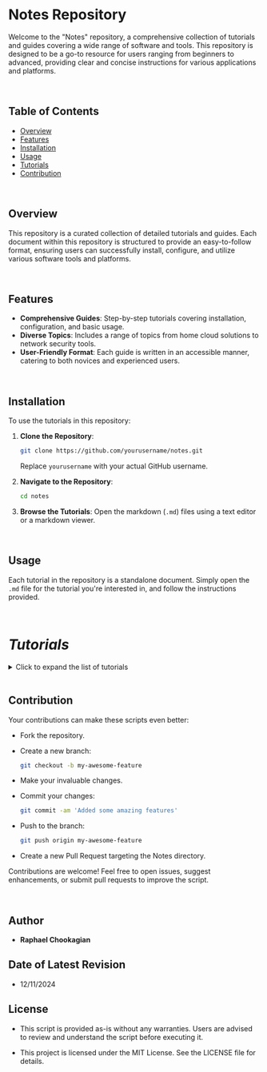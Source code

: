 # Notes Repository

Welcome to the "Notes" repository, a comprehensive collection of tutorials and guides covering a wide range of software and tools. This repository is designed to be a go-to resource for users ranging from beginners to advanced, providing clear and concise instructions for various applications and platforms.

<br>

## Table of Contents

- [Overview](#overview)
- [Features](#features)
- [Installation](#installation)
- [Usage](#usage)
- [Tutorials](#tutorials)
- [Contribution](#contribution)

<br>

## Overview

This repository is a curated collection of detailed tutorials and guides. Each document within this repository is structured to provide an easy-to-follow format, ensuring users can successfully install, configure, and utilize various software tools and platforms.

<br>

## Features

- **Comprehensive Guides**: Step-by-step tutorials covering installation, configuration, and basic usage.
- **Diverse Topics**: Includes a range of topics from home cloud solutions to network security tools.
- **User-Friendly Format**: Each guide is written in an accessible manner, catering to both novices and experienced users.

<br>

## Installation

To use the tutorials in this repository:

1. **Clone the Repository**:

   ```bash
   git clone https://github.com/yourusername/notes.git
   ```

   Replace `yourusername` with your actual GitHub username.

2. **Navigate to the Repository**:

   ```bash
   cd notes
   ```

3. **Browse the Tutorials**:
   Open the markdown (`.md`) files using a text editor or a markdown viewer.

<br>

## Usage

Each tutorial in the repository is a standalone document. Simply open the `.md` file for the tutorial you're interested in, and follow the instructions provided.

<br>

# ***Tutorials***

<details>

<summary>Click to expand the list of tutorials</summary>

<br>

## Cloud Computing

- [AWS Cloud Services Tutorial](./Tutorials/AWS.md): Tutorial covering AWS Cloud Services.
- [AWS CloudWatchers Tutorial](./Tutorials/AWS_Cloudwatch.md): Tutorial covering AWS CloudWatch.
- [AWS GaurdDuty Tutorial](./Tutorials/AWS_GaurdDuty.md): Tutorial covering AWS GaurdDuty.
- [Cloud Networks Tutorial](./Tutorials/Clouds.md): Explore cloud computing fundamentals and learn about various cloud platforms and services.
- [Cloud Security Tutorial](./Tutorials/Cloud_Security): Discover essential cloud security principles and frameworks.
- [OpenStack Tutorial](./Tutorials/OpenStack): Learn how to deploy, configure, and manage OpenStack for creating and managing private and public clouds.
- [VPC Tutorial](./Tutorials/VPC.md): Understand Virtual Private Clouds and their applications in modern networking.

<br>

## DevOps & Automation

- [Ansible Tutorial](./Tutorials/Ansible.md): Learn how to automate IT tasks using Ansible.
- [API Development Tutorial](./Tutorials/APIs.md): Learn the basics of creating and managing APIs.
- [Automation Tutorial](./Tutorials/Automation.md): Dive into automation techniques for IT and software development.
- [CICD Tutorial](./Tutorials/CICD.md): Learn the principles and practices of Continuous Integration and Continuous Deployment (CI/CD) to streamline software development and delivery.
- [Chef Tutorial](./Tutorials/Chef.md): Manage system configuration and automate deployments with Chef’s infrastructure as code framework.
- [DevOps Tutorial](./Tutorials/DevOps.md): Delve into DevOps practices to enhance collaboration, automate workflows, and optimize software delivery.
- [Grafana Tutorial](./Tutorials/Grafana.md): Set up Grafana for data visualization and monitoring.
- [Puppet Tutorial](./Tutorials/Puppet.md): Understand configuration management with Puppet.
- [Terraform Tutorial](./Tutorials/Terraform.md): Manage infrastructure as code with Terraform.

<br>

## Containers

- [CasaOS Tutorial](./Tutorials/CasaOS.md): Set up and use CasaOS for managing smart home devices and services seamlessly.
- [Containers Tutorial](./Tutorials/Dokube.md): Explore containerization with Docker and Kubernetes.
- [Docker Tutorial](./Tutorials/Docker.md): Get started with Docker containers for application deployment.
- [Docker Installation Tutorial](./Tutorials/Docker_Install.md): Learn how to install Docker on different platforms.
- [Docker Backup Tutorial](./Tutorials/Docker_Backup.md): Learn to back up Docker containers and configurations.
- [Docker Restore Tutorial](./Tutorials/Docker_Restore.md): Guide to restoring Docker images, volumes, and configurations.
- [Kubernetes Tutorial](./Tutorials/Kubernetes.md): An introduction to managing containerized applications with Kubernetes.
- [NextCloud Tutorial](./Tutorials/NextCloud.md): Set up and use NextCloud for secure file storage and collaboration.
- [Portainer Tutorial](./Tutorials/Portainer.md): Manage Docker environments easily with Portainer.

## Virtualization

- [ISO files](./Tutorials/ISOs.md): How to configure virtual machines with ISO files.
- [Proxmox Tutorial](./Tutorials/Proxmox.md): Set up and manage virtualization environments with Proxmox.
- [VirtualBox Tutorial](./Tutorials/VirtualBox.md): Learn how to use VirtualBox for virtual machine management.
- [VirtualBox Troubleshooting Guide](./Tutorials/VirtualBox_Troubleshooting.md): Solve common issues encountered in VirtualBox environments.

<br>

## Database and File Management

### Databases

- [MongoDB Tutorial](./Tutorials/MongoDB.md): Tutorial for MongoDB management.
- [MySQL Tutorial](./Tutorials/MySQL.md): Learn to manage relational databases with MySQL.
- [NoSQL Tutorial](./Tutorials/NoSQL.md): Dive into the world of NoSQL databases and their applications.
- [PostgreSQL Tutorial](./Tutorials/PostgreSQL.md): Dive into advanced database management with PostgreSQL.

### File Management

- [Disk Image Backup Tutorial](./Tutorials/Disk_Image_Backup.md): Guide to creating and restoring disk images for backup.
- [SambaShare Tutorial](./Tutorials/SambaShare.md): Set up shared directories using Samba on Linux systems.
- [ZIP & Compression Files Tutorial](./Tutorials/Zipfiles.md): Learn to manage compressed files in various formats.
- [rSync Tutorial](./Tutorials/rSync.md): Automate file backups and synchronization with rSync.
- [Veeam Tutorial](./Tutorials/Veeam.md): Master system imaging, backup, and recovery with Veeam.

<br>

## Development and Programming

### Programming Languages & Scripting

- [Arduino Tutorial](./Tutorials/Arduino.md): Learn to code with Arduino.
- [Bash Tutorial](./Tutorials/Bash.md): Automate tasks and manage system operations efficiently with Bash scripting fundamentals.
- [JavaScript Tutorial](./Tutorials/Javascript.md): Learn JavaScript basics and techniques for building interactive and dynamic web applications.
- [Powershell Tutorial](./Tutorials/Powershell.md): Learn to manage Windows systems effectively with PowerShell.
- [Python Programming Tutorial](./Tutorials/Python.md): Dive into Python programming for various applications.
- [Regex Tutorial](./Tutorials/Regex.md): A comprehensive guide to understanding and using regular expressions.
- [Vim Tutorial](./Tutorials/Vim.md): Master text editing with Vim for efficient coding.

### Style  & Markup

- [CSS Tutorial](./Tutorials/CSS.md): Learn the basics and advanced features of CSS for web design.
- [HTML Tutorial](./Tutorials/HTML.md): Dive into HTML fundamentals for building web pages.
- [Markdown Tutorial](./Tutorials/Markdown.md): A guide to writing documentation using Markdown.

### Frameworks & Libraries

- [React JavaScript Tutorial](./Tutorials/React.md): Dive into React to create reusable components and build modern, responsive user interfaces.

### Version Control

- [Git Tutorial](./Tutorials/Git.md): A comprehensive guide to version control with Git.
- [GitHub Tutorial](./Tutorials/Github.md): Learn to manage projects and collaborate using GitHub.
- [GitHub Authentication Tutorial](./Tutorials/Github_Auth.md): A detailed guide to managing GitHub authentication with SSH keys and tokens.
- [SSH Key Generation Tutorial](./Tutorials/SSH_KeyGen.md): A guide to generating SSH keys and integrating with GitHub.

<br>

## Network

### Networking

- [CIDR](./CIDR.md): Classless Inter-Domain Routing is a method for allocating IP addresses that improves the efficiency of data routing on the internet.
- [Networks Tutorial](./Tutorials/Networks.md): Understand key networking concepts and practices.
- [Network Routing](./Network_Routing.md):
- [RDP Tutorial](./Tutorials/RDP.md): Configure and use Remote Desktop Protocol for Linux systems.
- [Traffic Mirroring Tutorial](./Tutorials/Traffic_Mirroring.md): Learn about SPAN and TAP for real-time traffic monitoring.
- [VPN Tutorial](./Tutorials/VPN.md): Enhance secure connectivity with VPN tunnels.

### Firewalls & Routing

- [pfSense Tutorial](./Tutorials/pfSense.md): Deploy pfSense as a firewall or router for network security.
- [OPNsense Tutorial](./Tutorials/OPNsense.md): Deploy and manage firewalls and network security with OPNsense.
- [openWRT Tutorial](./Tutorials/openWRT.md): Set up and configure openWRT for advanced router management.
- [NAT Networking Tutorial](./Tutorials/NAT_Networking.md): Demystify NAT and its role in networking.

## Resources and Utilities

- [Figma Tutorial](./Tutorials/Figma.md): A cloud-based design tool used for creating user interfaces, prototypes, and collaborative design projects.
- [FileZilla](./Tutorials/FileZilla.md): A free and open-source FTP client used for transferring files between a local computer and a remote server.
- [Kali Linux Tutorial](./Tutorials/Kali.md): Explore the tools and techniques for ethical hacking and penetration testing with Kali Linux.
- [Linux Commands Tutorial](./Linux_Cmds.md): References, practical examples, and best practices for efficient Linux system management.
- [Raspberry Pi Backup Image Tutorial](./Tutorials/RPi_Backup_img.md): Guide to backing up Raspberry Pi SD cards.

<br>

## Security

### Tools & Techniques

- [Aircrack-ng Tutorial](./Tutorials/Aircrack-ng.md): Use Aircrack-ng for Wi-Fi security testing and assessment.
- [Burpsuite Tutorial](./Tutorials/Burpsuite.md): Learn to test web application security with Burpsuite.
- [Medusa Tutorial](./Tutorials/Medusa.md): Automate media downloads and management with Medusa.
- [Metasploit Tutorial](./Tutorials/Metasploit.md): Explore the capabilities of the Metasploit framework for penetration testing.
- [Nmap Tutorial](./Tutorials/Nmap.md): Learn how to discover networks and audit security using Nmap.
- [Radius Tutorial](./Tutorials/Radius.md): Centralized security with RADIUS authentication.
- [Remote Code Execution Tutorial](./Tutorials/Remote_Code_Execution.md): Remote code execution (RCE) and cybersecurity.
- [SOC2 Tutorial](./Tutorials/SOC2.md): SOC 2 compliance is a critical cybersecurity framework focusing on managing data security and privacy.
- [Threat Modeling Tutorial](./Tutorials/Threat_Model.md): Exploring threat modeling and its part in CyberSecurity.

### Monitoring & Analysis

- [Splunk CAR](./Tutorials/SPLUNK_CAR.md): Cloud Attack Reconstruction with Splunk.
- [SIEM & SOAR](./Tutorials/SIEM_SOAR.md): Splunk's Security Information and Event Management (SIEM) with Security Orchestration, Automation, and Response (SOAR).
- [Security Tools Tutorial](./Tutorials/Sec_Tools.md): A guide to essential cybersecurity tools and best practices.
- [Wireshark Tutorial](./Tutorials/Wireshark.md): Master network protocol analysis using Wireshark.

<br>

## System Administration

- [Chron jobs Tutorial](./Tutorials/Chron.md): Schedule and automate tasks effectively using Cron jobs in Linux.
- [Clonezilla Tutorial](./Tutorials/Clonezilla.md): Learn to clone and back up disks using Clonezilla.
- [Formatting Tutorial](./Tutorials/Formatting.md): Learn to format drives with different file systems.
- [Gnome Tutorial](./Gnome.md): Customize and optimize the GNOME desktop environment for productivity.
- [System Administration Tutorial](./Tutorials/SysAd.md): Essential skills and practices for managing systems effectively.

<br>

## Web Servers

- [Nginx Tutorial](./Tutorials/Nginx.md): Set up and manage high-performance web servers using Nginx.

<br>

## **Windows-Specific Tutorials**

- [Domain Controller Tutorial](./Tutorials/Domain_Controller.md): Manage centralized authentication and policies with domain controllers.
- [Group Policy Tutorial](./Tutorials/Group_Policy.md): Centralized management with Group Policies in Active Directory.
- [Windows Active Directory Tutorial](./Tutorials/Windows_Active_Dir.md): Explore Active Directory for advanced network management.
- [Windows CLI tools & SMB Tutorial](./Tutorials/WCLi.md): Explore essential Windows command line tools for system management and troubleshooting, and understand the role of SMB ports in network communication.
- [Windows Defender Tutorial](./Tutorials/Windows_Security.md): Learn how to use Windows Defender Security Center and Event Viewer to secure and maintain your system.
- [Windows Malware Remediation Tutorial](./Tutorials/Windows_MalwareRm.md): Steps and tools to remove malware from a Windows PC.
- [Windows Registry](./Tutorials/Windows_Registry.md): Master the intricacies of the Windows Registry and system log analysis to efficiently manage and troubleshoot Windows systems.
- [Windows Server Tutorial](./Tutorials/Windows_Server.md): Understand the differences between Windows Server and consumer versions.

<br>

### Others

- More tutorials will be added periodically.

<br>

</details>

<br>

## **Contribution**

Your contributions can make these scripts even better:

- Fork the repository.

- Create a new branch:

  ```bash
  git checkout -b my-awesome-feature
  ```

- Make your invaluable changes.

- Commit your changes:

  ```bash
  git commit -am 'Added some amazing features'
  ```

- Push to the branch:

  ```bash
  git push origin my-awesome-feature
  ```

- Create a new Pull Request targeting the Notes directory.

Contributions are welcome! Feel free to open issues, suggest enhancements, or submit pull requests to improve the script.

<br>

## **Author**

- **Raphael Chookagian**

## **Date of Latest Revision**

- 12/11/2024

## **License**

- This script is provided as-is without any warranties. Users are advised to review and understand the script before executing it.

- This project is licensed under the MIT License. See the LICENSE file for details.
